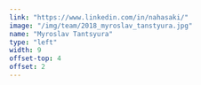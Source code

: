 ```yaml
---
link: "https://www.linkedin.com/in/nahasaki/"
image: "/img/team/2018_myroslav_tanstyura.jpg"
name: "Myroslav Tantsyura"
type: "left"
width: 9
offset-top: 4
offset: 2
---
```

